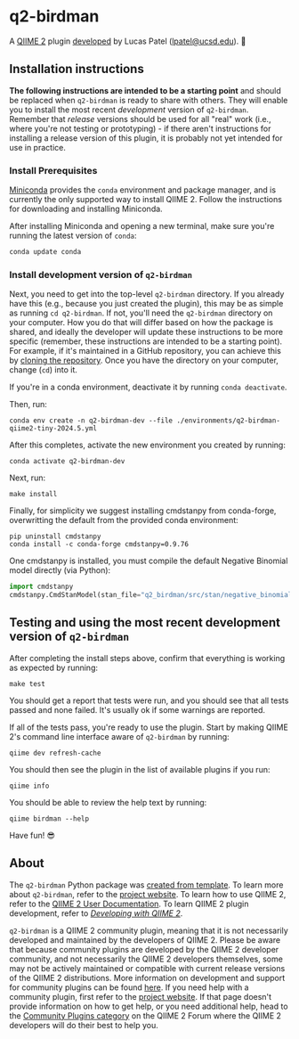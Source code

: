 # q2-birdman

A [QIIME 2](https://qiime2.org) plugin [developed](https://develop.qiime2.org) by Lucas Patel (lpatel@ucsd.edu). 🔌

## Installation instructions

**The following instructions are intended to be a starting point** and should be replaced when `q2-birdman` is ready to share with others.
They will enable you to install the most recent *development* version of `q2-birdman`.
Remember that *release* versions should be used for all "real" work (i.e., where you're not testing or prototyping) - if there aren't instructions for installing a release version of this plugin, it is probably not yet intended for use in practice.

### Install Prerequisites

[Miniconda](https://conda.io/miniconda.html) provides the `conda` environment and package manager, and is currently the only supported way to install QIIME 2.
Follow the instructions for downloading and installing Miniconda.

After installing Miniconda and opening a new terminal, make sure you're running the latest version of `conda`:

```bash
conda update conda
```

###  Install development version of `q2-birdman`

Next, you need to get into the top-level `q2-birdman` directory.
If you already have this (e.g., because you just created the plugin), this may be as simple as running `cd q2-birdman`.
If not, you'll need the `q2-birdman` directory on your computer.
How you do that will differ based on how the package is shared, and ideally the developer will update these instructions to be more specific (remember, these instructions are intended to be a starting point).
For example, if it's maintained in a GitHub repository, you can achieve this by [cloning the repository](https://docs.github.com/en/repositories/creating-and-managing-repositories/cloning-a-repository).
Once you have the directory on your computer, change (`cd`) into it.

If you're in a conda environment, deactivate it by running `conda deactivate`.


Then, run:

```shell
conda env create -n q2-birdman-dev --file ./environments/q2-birdman-qiime2-tiny-2024.5.yml
```

After this completes, activate the new environment you created by running:

```shell
conda activate q2-birdman-dev
```

Next, run:

```shell
make install
```

Finally, for simplicity we suggest installing cmdstanpy from conda-forge, overwritting the default from the provided conda environment:
```shell
pip uninstall cmdstanpy
conda install -c conda-forge cmdstanpy=0.9.76
```

One cmdstanpy is installed, you must compile the default Negative Binomial model directly (via Python):
```python
import cmdstanpy
cmdstanpy.CmdStanModel(stan_file="q2_birdman/src/stan/negative_binomial_single.stan")
```

## Testing and using the most recent development version of `q2-birdman`

After completing the install steps above, confirm that everything is working as expected by running:

```shell
make test
```

You should get a report that tests were run, and you should see that all tests passed and none failed.
It's usually ok if some warnings are reported.

If all of the tests pass, you're ready to use the plugin.
Start by making QIIME 2's command line interface aware of `q2-birdman` by running:

```shell
qiime dev refresh-cache
```

You should then see the plugin in the list of available plugins if you run:

```shell
qiime info
```

You should be able to review the help text by running:

```shell
qiime birdman --help
```

Have fun! 😎

## About

The `q2-birdman` Python package was [created from template](https://develop.qiime2.org/en/latest/plugins/tutorials/create-from-template.html).
To learn more about `q2-birdman`, refer to the [project website](https://github.com/biocore/BIRDMAn).
To learn how to use QIIME 2, refer to the [QIIME 2 User Documentation](https://docs.qiime2.org).
To learn QIIME 2 plugin development, refer to [*Developing with QIIME 2*](https://develop.qiime2.org).

`q2-birdman` is a QIIME 2 community plugin, meaning that it is not necessarily developed and maintained by the developers of QIIME 2.
Please be aware that because community plugins are developed by the QIIME 2 developer community, and not necessarily the QIIME 2 developers themselves, some may not be actively maintained or compatible with current release versions of the QIIME 2 distributions.
More information on development and support for community plugins can be found [here](https://library.qiime2.org).
If you need help with a community plugin, first refer to the [project website](https://github.com/biocore/BIRDMAn).
If that page doesn't provide information on how to get help, or you need additional help, head to the [Community Plugins category](https://forum.qiime2.org/c/community-contributions/community-plugins/14) on the QIIME 2 Forum where the QIIME 2 developers will do their best to help you.
